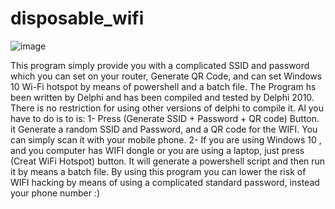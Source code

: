 # disposable_wifi

![image](https://user-images.githubusercontent.com/98230948/232206776-99dc8620-4744-4401-befe-a7c35eb17542.png)

This program simply provide you with a complicated SSID and password which you can set on your router, Generate QR Code, and can set Windows 10 Wi-Fi hotspot by means of powershell and a batch file.
The Program hs been written by Delphi and has been compiled and tested by Delphi 2010. There is no restriction for using other versions of delphi to compile it. 
Al you have to do is to is:
1- Press (Generate SSID + Password + QR code) Button. it Generate a random SSID and Password, and a QR code for the WIFI. You can simply scan it with your mobile phone. 
2- If you are using Windows 10 , and you computer has WIFI dongle or you are using a laptop, just press (Creat WiFi Hotspot) button. It will generate a powershell script and then run it by means a batch file.
By using this program you can lower the risk of WIFI hacking by means of using a complicated standard password, instead your phone number :)
